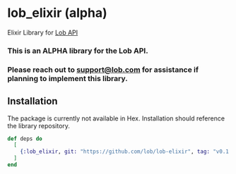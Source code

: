 # lob_elixir (alpha)

Elixir Library for [Lob API](https://lob.com/)

### This is an ALPHA library for the Lob API.

### Please reach out to support@lob.com for assistance if planning to implement this library.

## Installation

The package is currently not available in Hex. Installation should reference the library repository.

```elixir
def deps do
  [
    {:lob_elixir, git: "https://github.com/lob/lob-elixir", tag: "v0.1.0"}
  ]
end
```
